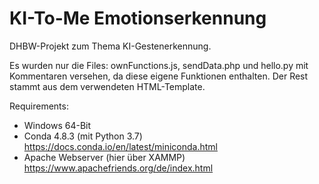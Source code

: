 # KI-To-Me Emotionserkennung
DHBW-Projekt zum Thema KI-Gestenerkennung.

Es wurden nur die Files:
ownFunctions.js, sendData.php und hello.py mit Kommentaren versehen, da diese eigene Funktionen enthalten.
Der Rest stammt aus dem verwendeten HTML-Template. 

Requirements: 
- Windows 64-Bit 
- Conda 4.8.3 (mit Python 3.7) https://docs.conda.io/en/latest/miniconda.html
- Apache Webserver (hier über XAMMP) https://www.apachefriends.org/de/index.html

